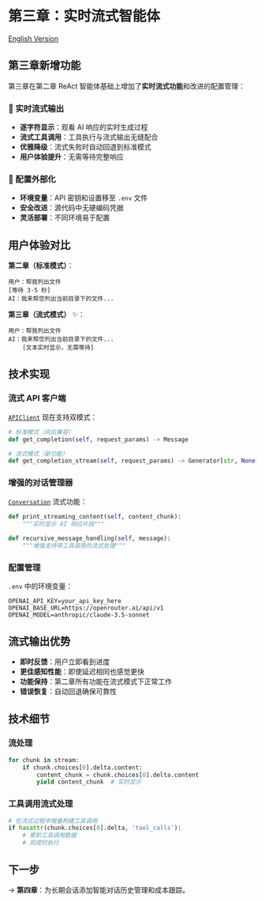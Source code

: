 # 第三章：实时流式智能体

[English Version](./README.md)

## 第三章新增功能

第三章在第二章 ReAct 智能体基础上增加了**实时流式功能**和改进的配置管理：

### 🚀 实时流式输出
- **逐字符显示**：观看 AI 响应的实时生成过程
- **流式工具调用**：工具执行与流式输出无缝配合
- **优雅降级**：流式失败时自动回退到标准模式
- **用户体验提升**：无需等待完整响应

### 🔧 配置外部化
- **环境变量**：API 密钥和设置移至 `.env` 文件
- **安全改进**：源代码中无硬编码凭据
- **灵活部署**：不同环境易于配置

## 用户体验对比

**第二章（标准模式）**：
```
用户：帮我列出文件
[等待 3-5 秒]
AI：我来帮您列出当前目录下的文件...
```

**第三章（流式模式）** ✨：
```
用户：帮我列出文件
AI：我来帮您列出当前目录下的文件...
    [文本实时显示，无需等待]
```

## 技术实现

### 流式 API 客户端
[`APIClient`](src/core/api_client.py) 现在支持双模式：

```python
# 标准模式（向后兼容）
def get_completion(self, request_params) -> Message

# 流式模式（新功能）
def get_completion_stream(self, request_params) -> Generator[str, None, None]
```

### 增强的对话管理器
[`Conversation`](src/core/conversation.py) 流式功能：

```python
def print_streaming_content(self, content_chunk):
    """实时显示 AI 响应片段"""
    
def recursive_message_handling(self, message):
    """增强支持带工具调用的流式处理"""
```

### 配置管理
`.env` 中的环境变量：
```env
OPENAI_API_KEY=your_api_key_here
OPENAI_BASE_URL=https://openrouter.ai/api/v1
OPENAI_MODEL=anthropic/claude-3.5-sonnet
```

## 流式输出优势

- **即时反馈**：用户立即看到进度
- **更佳感知性能**：即使延迟相同也感觉更快
- **功能保持**：第二章所有功能在流式模式下正常工作
- **错误恢复**：自动回退确保可靠性

## 技术细节

### 流处理
```python
for chunk in stream:
    if chunk.choices[0].delta.content:
        content_chunk = chunk.choices[0].delta.content
        yield content_chunk  # 实时显示
```

### 工具调用流式处理
```python
# 在流式过程中增量构建工具调用
if hasattr(chunk.choices[0].delta, 'tool_calls'):
    # 累积工具调用数据
    # 完成时执行
```

## 下一步

→ **第四章**：为长期会话添加智能对话历史管理和成本跟踪。

